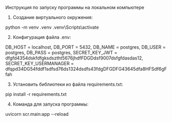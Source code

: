 Инструкция по запуску программы на локальном компьютере

1. Cоздание виртуального окружения: 

python -m venv .venv
.venv\Scripts\activate

2. Конфигурация файла .env:

DB_HOST = localhost,
DB_PORT = 5432,
DB_NAME = postgres,
DB_USER = postgres,
DB_PASS = postgres,
SECRET_KEY_JWT = dfgfd4354dskfdfgksdsztht5676jhdfFDGDdsf9007dsfgfdasdas12,
SECRET_KEY_USERMANAGER = dfqpd34DG54fddf1sdfsd76ds1324dsdfs43fdgDFGDFG43645dfa8HFSdf6gFfah

3. Установить библиотеки из файла requirements.txt:

pip install -r requirements.txt

4. Команда для запуска программы: 

uvicorn scr.main:app --reload

